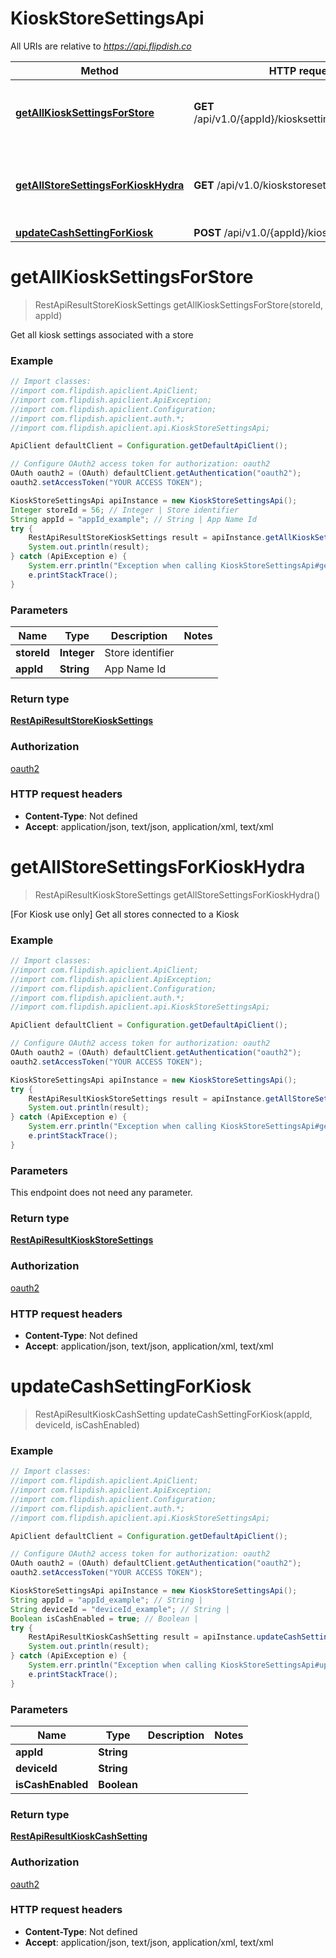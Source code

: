 # KioskStoreSettingsApi

All URIs are relative to *https://api.flipdish.co*

Method | HTTP request | Description
------------- | ------------- | -------------
[**getAllKioskSettingsForStore**](KioskStoreSettingsApi.md#getAllKioskSettingsForStore) | **GET** /api/v1.0/{appId}/kiosksettings/store/{storeId} | Get all kiosk settings associated with a store
[**getAllStoreSettingsForKioskHydra**](KioskStoreSettingsApi.md#getAllStoreSettingsForKioskHydra) | **GET** /api/v1.0/kioskstoresettings | [For Kiosk use only] Get all stores connected to a Kiosk
[**updateCashSettingForKiosk**](KioskStoreSettingsApi.md#updateCashSettingForKiosk) | **POST** /api/v1.0/{appId}/kiosksettings/cash | 


<a name="getAllKioskSettingsForStore"></a>
# **getAllKioskSettingsForStore**
> RestApiResultStoreKioskSettings getAllKioskSettingsForStore(storeId, appId)

Get all kiosk settings associated with a store

### Example
```java
// Import classes:
//import com.flipdish.apiclient.ApiClient;
//import com.flipdish.apiclient.ApiException;
//import com.flipdish.apiclient.Configuration;
//import com.flipdish.apiclient.auth.*;
//import com.flipdish.apiclient.api.KioskStoreSettingsApi;

ApiClient defaultClient = Configuration.getDefaultApiClient();

// Configure OAuth2 access token for authorization: oauth2
OAuth oauth2 = (OAuth) defaultClient.getAuthentication("oauth2");
oauth2.setAccessToken("YOUR ACCESS TOKEN");

KioskStoreSettingsApi apiInstance = new KioskStoreSettingsApi();
Integer storeId = 56; // Integer | Store identifier
String appId = "appId_example"; // String | App Name Id
try {
    RestApiResultStoreKioskSettings result = apiInstance.getAllKioskSettingsForStore(storeId, appId);
    System.out.println(result);
} catch (ApiException e) {
    System.err.println("Exception when calling KioskStoreSettingsApi#getAllKioskSettingsForStore");
    e.printStackTrace();
}
```

### Parameters

Name | Type | Description  | Notes
------------- | ------------- | ------------- | -------------
 **storeId** | **Integer**| Store identifier |
 **appId** | **String**| App Name Id |

### Return type

[**RestApiResultStoreKioskSettings**](RestApiResultStoreKioskSettings.md)

### Authorization

[oauth2](../README.md#oauth2)

### HTTP request headers

 - **Content-Type**: Not defined
 - **Accept**: application/json, text/json, application/xml, text/xml

<a name="getAllStoreSettingsForKioskHydra"></a>
# **getAllStoreSettingsForKioskHydra**
> RestApiResultKioskStoreSettings getAllStoreSettingsForKioskHydra()

[For Kiosk use only] Get all stores connected to a Kiosk

### Example
```java
// Import classes:
//import com.flipdish.apiclient.ApiClient;
//import com.flipdish.apiclient.ApiException;
//import com.flipdish.apiclient.Configuration;
//import com.flipdish.apiclient.auth.*;
//import com.flipdish.apiclient.api.KioskStoreSettingsApi;

ApiClient defaultClient = Configuration.getDefaultApiClient();

// Configure OAuth2 access token for authorization: oauth2
OAuth oauth2 = (OAuth) defaultClient.getAuthentication("oauth2");
oauth2.setAccessToken("YOUR ACCESS TOKEN");

KioskStoreSettingsApi apiInstance = new KioskStoreSettingsApi();
try {
    RestApiResultKioskStoreSettings result = apiInstance.getAllStoreSettingsForKioskHydra();
    System.out.println(result);
} catch (ApiException e) {
    System.err.println("Exception when calling KioskStoreSettingsApi#getAllStoreSettingsForKioskHydra");
    e.printStackTrace();
}
```

### Parameters
This endpoint does not need any parameter.

### Return type

[**RestApiResultKioskStoreSettings**](RestApiResultKioskStoreSettings.md)

### Authorization

[oauth2](../README.md#oauth2)

### HTTP request headers

 - **Content-Type**: Not defined
 - **Accept**: application/json, text/json, application/xml, text/xml

<a name="updateCashSettingForKiosk"></a>
# **updateCashSettingForKiosk**
> RestApiResultKioskCashSetting updateCashSettingForKiosk(appId, deviceId, isCashEnabled)



### Example
```java
// Import classes:
//import com.flipdish.apiclient.ApiClient;
//import com.flipdish.apiclient.ApiException;
//import com.flipdish.apiclient.Configuration;
//import com.flipdish.apiclient.auth.*;
//import com.flipdish.apiclient.api.KioskStoreSettingsApi;

ApiClient defaultClient = Configuration.getDefaultApiClient();

// Configure OAuth2 access token for authorization: oauth2
OAuth oauth2 = (OAuth) defaultClient.getAuthentication("oauth2");
oauth2.setAccessToken("YOUR ACCESS TOKEN");

KioskStoreSettingsApi apiInstance = new KioskStoreSettingsApi();
String appId = "appId_example"; // String | 
String deviceId = "deviceId_example"; // String | 
Boolean isCashEnabled = true; // Boolean | 
try {
    RestApiResultKioskCashSetting result = apiInstance.updateCashSettingForKiosk(appId, deviceId, isCashEnabled);
    System.out.println(result);
} catch (ApiException e) {
    System.err.println("Exception when calling KioskStoreSettingsApi#updateCashSettingForKiosk");
    e.printStackTrace();
}
```

### Parameters

Name | Type | Description  | Notes
------------- | ------------- | ------------- | -------------
 **appId** | **String**|  |
 **deviceId** | **String**|  |
 **isCashEnabled** | **Boolean**|  |

### Return type

[**RestApiResultKioskCashSetting**](RestApiResultKioskCashSetting.md)

### Authorization

[oauth2](../README.md#oauth2)

### HTTP request headers

 - **Content-Type**: Not defined
 - **Accept**: application/json, text/json, application/xml, text/xml

